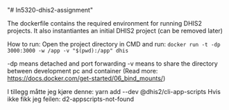 "# In5320-dhis2-assignment" 


The dockerfile contains the required environment for running DHIS2 projects. It also instantiantes
an initial DHIS2 project (can be removed later)

How to run:
Open the project directory in CMD and run:
``
docker run -t -dp 3000:3000 -w /app -v "$(pwd):/app" dhis
``

-dp means detached and port forwarding
-v means to share the directory between development pc and container (Read more: https://docs.docker.com/get-started/06_bind_mounts/)



I tillegg måtte jeg kjøre denne:
yarn add --dev @dhis2/cli-app-scripts
Hvis ikke fikk jeg feilen:
d2-appscripts-not-found